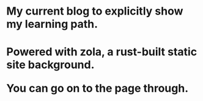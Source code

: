 <h1> My current blog to explicitly show my learning path. <h1>
Powered with zola, a rust-built static site background.
  
You can go on to the page through.
